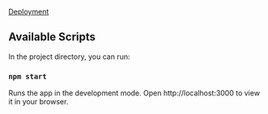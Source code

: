 [Deployment]()


## Available Scripts

In the project directory, you can run:

### `npm start`

Runs the app in the development mode.
Open http://localhost:3000 to view it in your browser.

